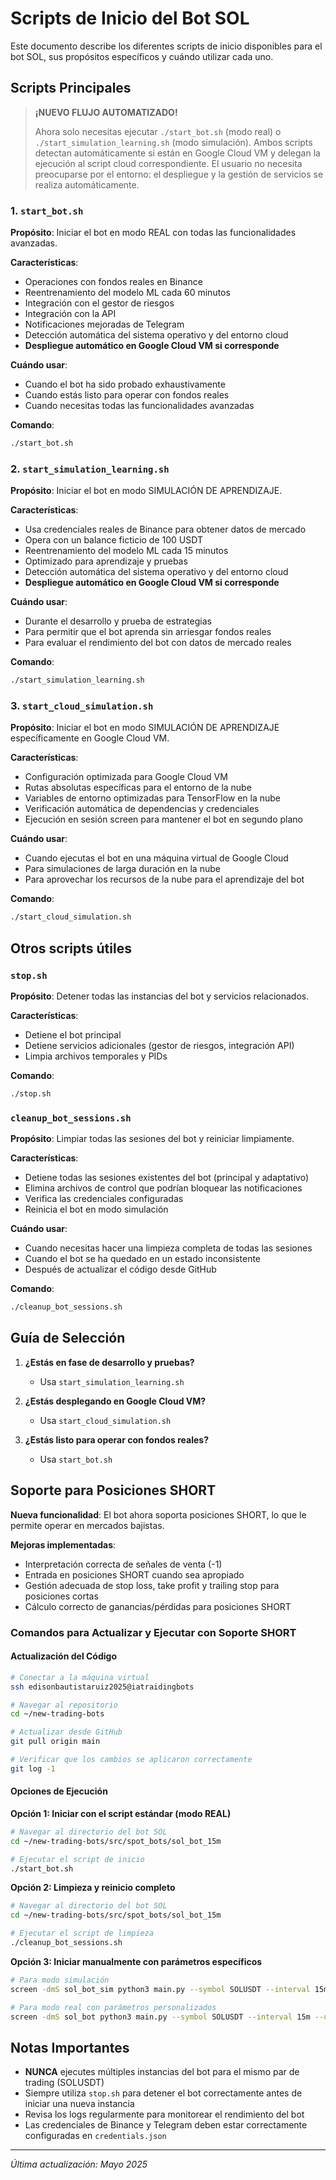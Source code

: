 # Scripts de Inicio del Bot SOL

Este documento describe los diferentes scripts de inicio disponibles para el bot SOL, sus propósitos específicos y cuándo utilizar cada uno.

## Scripts Principales

> **¡NUEVO FLUJO AUTOMATIZADO!**
> 
> Ahora solo necesitas ejecutar `./start_bot.sh` (modo real) o `./start_simulation_learning.sh` (modo simulación). Ambos scripts detectan automáticamente si están en Google Cloud VM y delegan la ejecución al script cloud correspondiente. El usuario no necesita preocuparse por el entorno: el despliegue y la gestión de servicios se realiza automáticamente.

### 1. `start_bot.sh`

**Propósito**: Iniciar el bot en modo REAL con todas las funcionalidades avanzadas.

**Características**:
- Operaciones con fondos reales en Binance
- Reentrenamiento del modelo ML cada 60 minutos
- Integración con el gestor de riesgos
- Integración con la API
- Notificaciones mejoradas de Telegram
- Detección automática del sistema operativo y del entorno cloud
- **Despliegue automático en Google Cloud VM si corresponde**

**Cuándo usar**:
- Cuando el bot ha sido probado exhaustivamente
- Cuando estás listo para operar con fondos reales
- Cuando necesitas todas las funcionalidades avanzadas

**Comando**:
```bash
./start_bot.sh
```

### 2. `start_simulation_learning.sh`

**Propósito**: Iniciar el bot en modo SIMULACIÓN DE APRENDIZAJE.

**Características**:
- Usa credenciales reales de Binance para obtener datos de mercado
- Opera con un balance ficticio de 100 USDT
- Reentrenamiento del modelo ML cada 15 minutos
- Optimizado para aprendizaje y pruebas
- Detección automática del sistema operativo y del entorno cloud
- **Despliegue automático en Google Cloud VM si corresponde**

**Cuándo usar**:
- Durante el desarrollo y prueba de estrategias
- Para permitir que el bot aprenda sin arriesgar fondos reales
- Para evaluar el rendimiento del bot con datos de mercado reales

**Comando**:
```bash
./start_simulation_learning.sh
```

### 3. `start_cloud_simulation.sh`

**Propósito**: Iniciar el bot en modo SIMULACIÓN DE APRENDIZAJE específicamente en Google Cloud VM.

**Características**:
- Configuración optimizada para Google Cloud VM
- Rutas absolutas específicas para el entorno de la nube
- Variables de entorno optimizadas para TensorFlow en la nube
- Verificación automática de dependencias y credenciales
- Ejecución en sesión screen para mantener el bot en segundo plano

**Cuándo usar**:
- Cuando ejecutas el bot en una máquina virtual de Google Cloud
- Para simulaciones de larga duración en la nube
- Para aprovechar los recursos de la nube para el aprendizaje del bot

**Comando**:
```bash
./start_cloud_simulation.sh
```

## Otros scripts útiles

### `stop.sh`

**Propósito**: Detener todas las instancias del bot y servicios relacionados.

**Características**:
- Detiene el bot principal
- Detiene servicios adicionales (gestor de riesgos, integración API)
- Limpia archivos temporales y PIDs

**Comando**:
```bash
./stop.sh
```

### `cleanup_bot_sessions.sh`

**Propósito**: Limpiar todas las sesiones del bot y reiniciar limpiamente.

**Características**:
- Detiene todas las sesiones existentes del bot (principal y adaptativo)
- Elimina archivos de control que podrían bloquear las notificaciones
- Verifica las credenciales configuradas
- Reinicia el bot en modo simulación

**Cuándo usar**:
- Cuando necesitas hacer una limpieza completa de todas las sesiones
- Cuando el bot se ha quedado en un estado inconsistente
- Después de actualizar el código desde GitHub

**Comando**:
```bash
./cleanup_bot_sessions.sh
```

## Guía de Selección

1. **¿Estás en fase de desarrollo y pruebas?**
   - Usa `start_simulation_learning.sh`

2. **¿Estás desplegando en Google Cloud VM?**
   - Usa `start_cloud_simulation.sh`

3. **¿Estás listo para operar con fondos reales?**
   - Usa `start_bot.sh`

## Soporte para Posiciones SHORT

**Nueva funcionalidad**: El bot ahora soporta posiciones SHORT, lo que le permite operar en mercados bajistas.

**Mejoras implementadas**:
- Interpretación correcta de señales de venta (-1)
- Entrada en posiciones SHORT cuando sea apropiado
- Gestión adecuada de stop loss, take profit y trailing stop para posiciones cortas
- Cálculo correcto de ganancias/pérdidas para posiciones SHORT

### Comandos para Actualizar y Ejecutar con Soporte SHORT

#### Actualización del Código
```bash
# Conectar a la máquina virtual
ssh edisonbautistaruiz2025@iatraidingbots

# Navegar al repositorio
cd ~/new-trading-bots

# Actualizar desde GitHub
git pull origin main

# Verificar que los cambios se aplicaron correctamente
git log -1
```

#### Opciones de Ejecución

**Opción 1: Iniciar con el script estándar (modo REAL)**
```bash
# Navegar al directorio del bot SOL
cd ~/new-trading-bots/src/spot_bots/sol_bot_15m

# Ejecutar el script de inicio
./start_bot.sh
```

**Opción 2: Limpieza y reinicio completo**
```bash
# Navegar al directorio del bot SOL
cd ~/new-trading-bots/src/spot_bots/sol_bot_15m

# Ejecutar el script de limpieza
./cleanup_bot_sessions.sh
```

**Opción 3: Iniciar manualmente con parámetros específicos**
```bash
# Para modo simulación
screen -dmS sol_bot_sim python3 main.py --symbol SOLUSDT --interval 15m --simulation --use-ml --risk 0.02

# Para modo real con parámetros personalizados
screen -dmS sol_bot python3 main.py --symbol SOLUSDT --interval 15m --use-ml --retrain-interval 60 --risk 0.02 --status-interval 1
```

## Notas Importantes

- **NUNCA** ejecutes múltiples instancias del bot para el mismo par de trading (SOLUSDT)
- Siempre utiliza `stop.sh` para detener el bot correctamente antes de iniciar una nueva instancia
- Revisa los logs regularmente para monitorear el rendimiento del bot
- Las credenciales de Binance y Telegram deben estar correctamente configuradas en `credentials.json`

---

*Última actualización: Mayo 2025*
